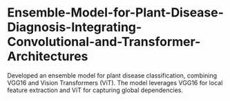 # Ensemble-Model-for-Plant-Disease-Diagnosis-Integrating-Convolutional-and-Transformer-Architectures
Developed an ensemble model for plant disease classification, combining VGG16 and Vision Transformers (ViT). The model leverages VGG16 for local feature extraction and ViT for capturing global dependencies.
